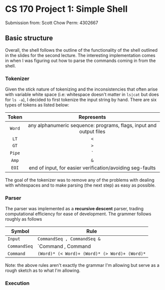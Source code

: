 # CS 170 Project 1: Simple Shell

Submission from: Scott Chow
Perm: 4302667

## Basic structure

Overall, the shell follows the outline of the functionality of the shell outlined in the slides for the second lecture. The interesting implementation comes in when I was figuring out how to parse the commands coming in from the shell.

### Tokenizer

Given the stick nature of tokenizing and the inconsistencies that often arise with variable white space (i.e: whitespace doesn't matter in `ls|cat` but does for `ls -a`), I decided to first tokenize the input string by hand. There are six types of tokens as listed below:

| Token | Represents |
|:------:|:----------:|
| `Word` | any alphanumeric sequence: programs, flags, input and output files|
| `LT` | `<` |
| `GT` | `>` |
| `Pipe` | `|` |
| `Amp` | `&` |
| `EOI` | end of input, for easier verification/avoiding seg-faults |

The goal of the tokenizer was to remove any of the problems with dealing with whitespaces and to make parsing (the next step) as easy as possible.

### Parser

The parser was implemented as a **recursive descent** parser, trading computational efficiency for ease of development. The grammer follows roughly as follows

| Symbol | Rule |
| ------ | ---- |
| `Input`| `CommandSeq , CommandSeq &` |
| `CommandSeq` | `Command , Command | CommandSeq` |  
| `Command` | `(Word)* (< Word)+ (Word)* (> Word)+ (Word)*` |

Note: the above rules aren't exactly the grammar I'm allowing but serve as a rough sketch as to what I'm allowing.

### Execution

